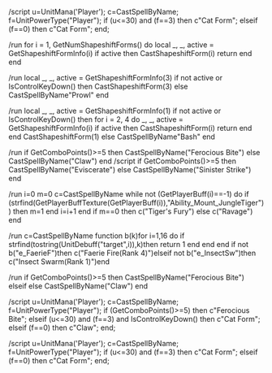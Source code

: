 /script u=UnitMana('Player'); c=CastSpellByName; f=UnitPowerType("Player"); if (u<=30) and (f==3) then c"Cat Form"; elseif (f==0) then c"Cat Form"; end; 

/run for i = 1, GetNumShapeshiftForms() do local _, _, active = GetShapeshiftFormInfo(i) if active then CastShapeshiftForm(i) return end end

/run local _, _, active = GetShapeshiftFormInfo(3) if not active or IsControlKeyDown() then CastShapeshiftForm(3) else CastSpellByName"Prowl" end

/run local _, _, active = GetShapeshiftFormInfo(1) if not active or IsControlKeyDown() then for i = 2, 4 do _, _, active = GetShapeshiftFormInfo(i) if active then CastShapeshiftForm(i) return end end CastShapeshiftForm(1) else CastSpellByName"Bash" end

/run if GetComboPoints()>=5 then CastSpellByName("Ferocious Bite") else CastSpellByName("Claw") end
/script if GetComboPoints()>=5 then CastSpellByName("Eviscerate") else CastSpellByName("Sinister Strike") end


/run i=0 m=0 c=CastSpellByName while not (GetPlayerBuff(i)==-1) do if (strfind(GetPlayerBuffTexture(GetPlayerBuff(i)),"Ability_Mount_JungleTiger")) then m=1 end i=i+1 end if m==0 then c("Tiger's Fury") else c("Ravage") end


/run c=CastSpellByName function b(k)for i=1,16 do if strfind(tostring(UnitDebuff("target",i)),k)then return 1 end end end if not b("e_FaerieF")then c("Faerie Fire(Rank 4)")elseif not b("e_InsectSw")then c("Insect Swarm(Rank 1)")end


/run
if GetComboPoints()>=5 then
	CastSpellByName("Ferocious Bite")
elseif 
else
	CastSpellByName("Claw")
end

/script
u=UnitMana('Player');
c=CastSpellByName;
f=UnitPowerType("Player");
if (GetComboPoints()>=5) then
	c"Ferocious Bite";
elseif (u<=30) and (f==3) and IsControlKeyDown() then
	c"Cat Form";
elseif (f==0) then
	c"Claw";
end;




/script u=UnitMana('Player'); c=CastSpellByName; f=UnitPowerType("Player"); if (u<=30) and (f==3) then c"Cat Form"; elseif (f==0) then c"Cat Form"; end; 


